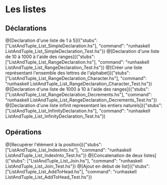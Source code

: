 # Les listes
## Déclarations
@[Declaration d'une liste de 1 à 5]({"stubs": ["ListAndTuple_List_SimpleDeclaration.hs"], "command": "runhaskell ListAndTuple_List_SimpleDeclaration_Test.hs"})
@[Declaration d'une liste de 10 à 1000 à l'aide des ranges]({"stubs": ["ListAndTuple_List_RangeDeclaration.hs"], "command": "runhaskell ListAndTuple_List_RangeDeclaration_Test.hs"})
@[Créer une liste représentant l'ensemble des lettres de l'alphabet]({"stubs": ["ListAndTuple_List_RangeDeclaration_Character.hs"], "command": "runhaskell ListAndTuple_List_RangeDeclaration_Character_Test.hs"})
@[Declaration d'une liste de 1000 à 10 à l'aide des ranges]({"stubs": ["ListAndTuple_List_RangeDeclaration_Decrements.hs"], "command": "runhaskell ListAndTuple_List_RangeDeclaration_Decrements_Test.hs"})
@[Declaration d'une liste infinit representant les entiers naturels]({"stubs": ["ListAndTuple_List_InfinityDeclaration.hs"], "command": "runhaskell ListAndTuple_List_InfinityDeclaration_Test.hs"})

## Opérations
@[Recupérer l'élément à la position]({"stubs": ["ListAndTuple_List_IndexInto.hs"], "command": "runhaskell ListAndTuple_List_IndexInto_Test.hs"})
@[Concatenation de deux listes]({"stubs": ["ListAndTuple_List_Join.hs"], "command": "runhaskell ListAndTuple_List_Join_Test.hs"})
@[Ajout en debut de list]({"stubs": ["ListAndTuple_List_AddToHead.hs"], "command": "runhaskell ListAndTuple_List_AddToHead_Test.hs"})

